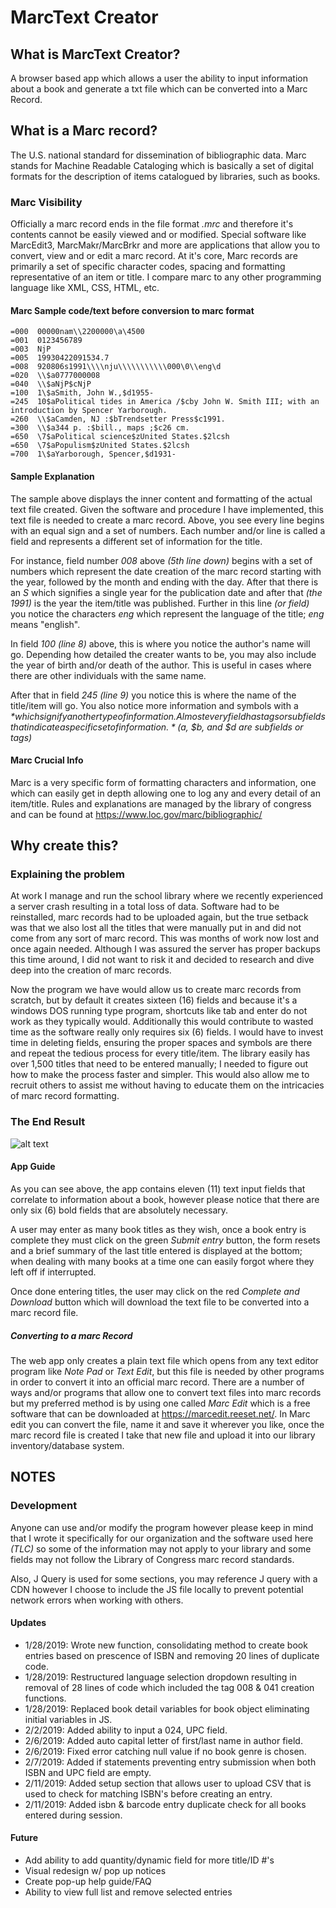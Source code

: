 # MarcText Creator

## What is MarcText Creator?
A browser based app which allows a user the ability to input information about a book and generate a txt file which can be converted into a Marc Record.

## What is a Marc record?
The U.S. national standard for dissemination of bibliographic data. Marc stands for Machine Readable Cataloging which is basically a set of digital formats for the description of items catalogued by libraries, such as books.

### Marc Visibility
Officially a marc record ends in the file format *.mrc* and therefore it's contents cannot be easily viewed and or modified. Special software like MarcEdit3, MarcMakr/MarcBrkr and more are applications that allow you to convert, view and or edit a marc record. At it's core, Marc records are primarily a set of specific character codes, spacing and formatting representative of an item or title. I compare marc to any other programming language like XML, CSS, HTML, etc.

#### Marc Sample code/text before conversion to marc format
```
=000  00000nam\\2200000\a\4500
=001  0123456789
=003  NjP
=005  19930422091534.7
=008  920806s1991\\\\nju\\\\\\\\\\\000\0\\eng\d
=020  \\$a0777000008
=040  \\$aNjP$cNjP
=100  1\$aSmith, John W.,$d1955-
=245  10$aPolitical tides in America /$cby John W. Smith III; with an introduction by Spencer Yarborough.
=260  \\$aCamden, NJ :$bTrendsetter Press$c1991.
=300  \\$a344 p. :$bill., maps ;$c26 cm.
=650  \7$aPolitical science$zUnited States.$2lcsh
=650  \7$aPopulism$zUnited States.$2lcsh
=700  1\$aYarborough, Spencer,$d1931-
```

#### Sample Explanation
The sample above displays the inner content and formatting of the actual text file created. Given the software and procedure I have implemented, this text file is needed to create a marc record. Above, you see every line begins with an equal sign and a set of numbers. Each number and/or line is called a field and represents a different set of information for the title.

For instance, field number *008* above *(5th line down)* begins with a set of numbers which represent the date creation of the marc record starting with the year, followed by the month and ending with the day. After that there is an *S* which signifies a single year for the publication date and after that *(the 1991)* is the year the item/title was published. Further in this line *(or field)* you notice the characters *eng* which represent the language of the title; *eng* means "english".

In field *100 (line 8)* above, this is where you notice the author's name will go. Depending how detailed the creater wants to be, you may also include the year of birth and/or death of the author. This is useful in cases where there are other individuals with the same name.

After that in field *245 (line 9)* you notice this is where the name of the title/item will go. You also notice more information and symbols with a *$* which signify another type of information. Almost every field has tags or subfields that indicate a specific set of information. *($a, $b, and $d are subfields or tags)*

#### Marc Crucial Info
Marc is a very specific form of formatting characters and information, one which can easily get in depth allowing one to log any and every detail of an item/title. Rules and explanations are managed by the library of congress and can be found at <https://www.loc.gov/marc/bibliographic/>

## Why create this?

### Explaining the problem
At work I manage and run the school library where we recently experienced a server crash resulting in a total loss of data. Software had to be reinstalled, marc records had to be uploaded again, but the true setback was that we also lost all the titles that were manually put in and did not come from any sort of marc record. This was months of work now lost and once again needed. Although I was assured the server has proper backups this time around, I did not want to risk it and decided to research and dive deep into the creation of marc records.

Now the program we have would allow us to create marc records from scratch, but by default it creates sixteen (16) fields and because it's a windows DOS running type program, shortcuts like tab and enter do not work as they typically would. Additionally this would contribute to wasted time as the software really only requires six (6) fields. I would have to invest time in deleting fields, ensuring the proper spaces and symbols are there and repeat the tedious process for every title/item. The library easily has over 1,500 titles that need to be entered manually; I needed to figure out how to make the process faster and simpler. This would also allow me to recruit others to assist me without having to educate them on the intricacies of marc record formatting.

### The End Result
![alt text](https://i.imgur.com/hMyiPPh.jpg)

#### App Guide
As you can see above, the app contains eleven (11) text input fields that correlate to information about a book, however please notice that there are only six (6) bold fields that are absolutely necessary.

A user may enter as many book titles as they wish, once a book entry is complete they must click on the green *Submit entry* button, the form resets and a brief summary of the last title entered is displayed at the bottom; when dealing with many books at a time one can easily forgot where they left off if interrupted.

Once done entering titles, the user may click on the red *Complete and Download* button which will download the text file to be converted into a marc record file.

##### Converting to a marc Record

The web app only creates a plain text file which opens from any text editor program like *Note Pad* or *Text Edit*, but this file is needed by other programs in order to convert it into an official marc record. There are a number of ways and/or programs that allow one to convert text files into marc records but my preferred method is by using one called *Marc Edit* which is a free software that can be downloaded at <https://marcedit.reeset.net/>. In Marc edit you can convert the file, name it and save it wherever you like, once the marc record file is created I take that new file and upload it into our library inventory/database system.

## NOTES

### Development
Anyone can use and/or modify the program however please keep in mind that I wrote it specifically for our organization and the software used here *(TLC)* so some of the information may not apply to your library and some fields may not follow the Library of Congress marc record standards.

Also, J Query is used for some sections, you may reference J query with a CDN however I choose to include the JS file locally to prevent potential network errors when working with others.

#### Updates
* 1/28/2019: Wrote new function, consolidating method to create book entries based on prescence of ISBN and removing 20 lines of duplicate code.
* 1/28/2019: Restructured language selection dropdown resulting in removal of 28 lines of code which included the tag 008 & 041 creation functions.
* 1/28/2019: Replaced book detail variables for book object eliminating initial variables in JS.
* 2/2/2019: Added ability to input a 024, UPC field.
* 2/6/2019: Added auto capital letter of first/last name in author field.
* 2/6/2019: Fixed error catching null value if no book genre is chosen.
* 2/7/2019: Added if statements preventing entry submission when both ISBN and UPC field are empty.
* 2/11/2019: Added setup section that allows user to upload CSV that is used to check for matching ISBN's before creating an entry.
* 2/11/2019: Added isbn & barcode entry duplicate check for all books entered during session.

#### Future
* Add ability to add quantity/dynamic field for more title/ID #'s
* Visual redesign w/ pop up notices
* Create pop-up help guide/FAQ
* Ability to view full list and remove selected entries
